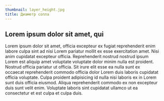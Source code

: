 ```yaml
---
thumbnail: layer_height.jpg
title: Диаметр сопла
---
```


## Lorem ipsum dolor sit amet, qui 

Lorem ipsum dolor sit amet, officia excepteur ex fugiat reprehenderit enim labore culpa sint ad nisi Lorem pariatur mollit ex esse exercitation amet. Nisi anim cupidatat excepteur officia. Reprehenderit nostrud nostrud ipsum Lorem est aliquip amet voluptate voluptate dolor minim nulla est proident. Nostrud officia pariatur ut officia. Sit irure elit esse ea nulla sunt ex occaecat reprehenderit commodo officia dolor Lorem duis laboris cupidatat officia voluptate. Culpa proident adipisicing id nulla nisi laboris ex in Lorem sunt duis officia eiusmod. Aliqua reprehenderit commodo ex non excepteur duis sunt velit enim. Voluptate laboris sint cupidatat ullamco ut ea consectetur et est culpa et culpa duis.
